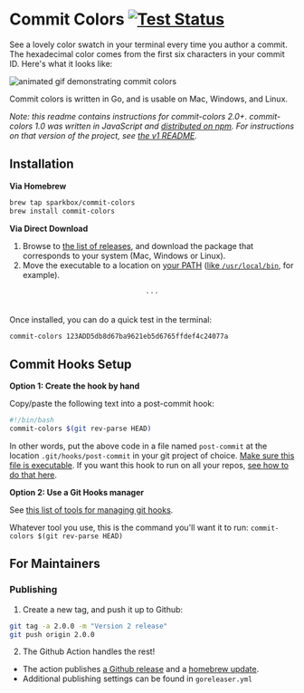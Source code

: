 # Commit Colors [![Test Status](https://github.com/sparkbox/commit-colors/workflows/Tests/badge.svg)](https://github.com/sparkbox/commit-colors/actions?workflow=Tests)

See a lovely color swatch in your terminal every time you author a commit. The hexadecimal color comes from the first six characters in your commit ID. Here's what it looks like:

![animated gif demonstrating commit colors](https://raw.githubusercontent.com/sparkbox/commit-colors/master/demo.gif)

Commit colors is written in Go, and is usable on Mac, Windows, and Linux.

*Note: this readme contains instructions for commit-colors 2.0+. commit-colors 1.0 was written in JavaScript and [distributed on npm](https://www.npmjs.com/package/@sparkbox/commit-colors). For instructions on that version of the project, see [the v1 README](https://github.com/sparkbox/commit-colors/tree/76a6b46fed76aeb5e1c813d86ead5185ee1e5cc1).*

## Installation

**Via Homebrew**

```bash
brew tap sparkbox/commit-colors
brew install commit-colors
```

**Via Direct Download**

1. Browse to [the list of releases](https://github.com/sparkbox/commit-colors/releases), and download the package that corresponds to your system (Mac, Windows or Linux).
2. Move the executable to a location on [your PATH](https://superuser.com/a/284351/193516) ([like `/usr/local/bin`](https://superuser.com/q/7150/193516), for example).

<div align="center">· · ·</div></br>

Once installed, you can do a quick test in the terminal:

```bash
commit-colors 123ADD5db8d67ba9621eb5d6765ffdef4c24077a
```

## Commit Hooks Setup

**Option 1: Create the hook by hand**

Copy/paste the following text into a post-commit hook:

```bash
#!/bin/bash
commit-colors $(git rev-parse HEAD)
```

In other words, put the above code in a file named `post-commit` at the location `.git/hooks/post-commit` in your git project of choice. [Make sure this file is executable](https://stackoverflow.com/a/14208849/1154642). If you want this hook to run on all your repos, [see how to do that here](https://stackoverflow.com/q/2293498/1154642).

**Option 2: Use a Git Hooks manager**

See [this list of tools for managing git hooks](https://github.com/aitemr/awesome-git-hooks#tools).

Whatever tool you use, this is the command you'll want it to run: `commit-colors $(git rev-parse HEAD)`

## For Maintainers

### Publishing

1. Create a new tag, and push it up to Github:

```bash
git tag -a 2.0.0 -m "Version 2 release"
git push origin 2.0.0
```

2. The Github Action handles the rest!
  - The action publishes [a Github release](https://github.com/sparkbox/commit-colors/releases) and a [homebrew update](https://github.com/sparkbox/homebrew-commit-colors).
  - Additional publishing settings can be found in `goreleaser.yml`


